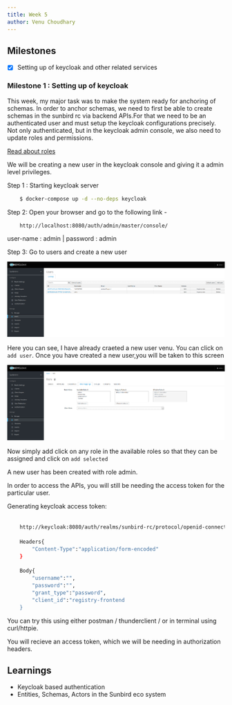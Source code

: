 ```yaml
---
title: Week 5
author: Venu Choudhary
---
```


## Milestones

- [x] Setting up of keycloak and other related services

### Milestone 1 : Setting up of keycloak

This week, my major task was to make the system ready for anchoring of schemas. In order to anchor schemas, we need to first be able to create schemas in the sunbird rc via backend APIs.For that we need to be an authenticated user and must setup the keycloak configurations precisely. Not only authenticated, but in the keycloak admin console, we also need to update roles and permissions.

[Read about roles](https://docs.sunbirdrc.dev/developer-documentation/schema-configuration)

We will be creating a new user in the keycloak console and giving it a admin level privileges.

Step 1 : Starting keycloak server

```bash
    $ docker-compose up -d --no-deps keycloak
```
Step 2: Open your browser and go to the following 
link - 
```bash
    http://localhost:8080/auth/admin/master/console/
```
user-name : admin | password : admin

Step 3: Go to users and create a new user

![keycloak](../assets/keycloak-1.png)

Here you can see, I have already craeted a new user venu. You can click on  ```add user```. 
Once you have created a new user,you will be taken to this screen

![keycloak-2](../assets/keycloak-2.png)

Now simply add click on any role in the available roles so that they can be assigned and click on ``add selected``

A new user has been created with role admin.


In order to access the APIs, you will still be needing the access token for the particular user.

Generating keycloak access token:

```bash

    http://keycloak:8080/auth/realms/sunbird-rc/protocol/openid-connect/token

    Headers{
        "Content-Type":"application/form-encoded"
    }

    Body{
        "username":"",
        "password":"",
        "grant_type":"password",
        "client_id":"registry-frontend
    }

```

You can try this using either postman / thunderclient / or in terminal using curl/httpie.

You will recieve an access token, which we will be needing in authorization headers.

## Learnings

- Keycloak based authentication
- Entities, Schemas, Actors in the Sunbird eco system
